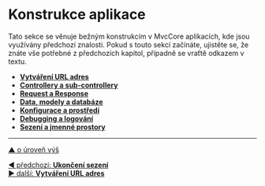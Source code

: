 # Konstrukce aplikace

Tato sekce se věnuje bežným konstrukcím v MvcCore aplikacích, kde jsou využívány předchozí znalosti.
Pokud s touto sekcí začínáte, ujistěte se, že znáte vše potřebné z předchozích kapitol, 
případně se vraťtě odkazem v textu.

- [**Vytváření URL adres**](./urls/README.md)
- [**Controllery a sub-controllery**](./controller/README.md)
- [**Request a Response**](./req-res/README.md)
- [**Data, modely a databáze**](./data/README.md)
- [**Konfigurace a prostředí**](./config-evn/README.md)
- [**Debugging a logování**](./debug-log/README.md)
- [**Sezení a jmenné prostory**](./session/README.md)

---

[▲ o úroveň výš](../README.md)

<div class="prev-next">

[◀ předchozí: **Ukončení sezení**](../dispatching/rendering/session-saving.md)  
[▶ další: **Vytváření URL adres**](./urls/README.md)

</div>